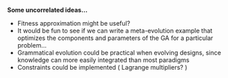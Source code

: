 **Some uncorrelated ideas…**

  * Fitness approximation might be useful?
  * It would be fun to see if we can write a meta-evolution example that optimizes the components and parameters of the GA for a particular problem...
  * Grammatical evolution could be practical when evolving designs, since knowledge can more easily integrated than most paradigms
  * Constraints could be implemented ( Lagrange multipliers? )